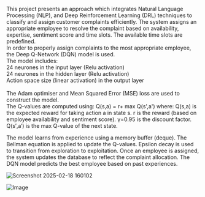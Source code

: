 This project presents an approach which integrates Natural Language Processing (NLP), and Deep Reinforcement Learning (DRL) techniques to classify and assign customer complaints efficiently.
The system assigns an appropriate employee to resolve the complaint based on availability, expertise, sentiment score and time slots. The available time slots are predefined.
<br>
In order to properly assign complaints to the most appropriate employee, the Deep Q-Network (DQN) model is used.<br>
The model includes:<br>
24 neurones in the input layer (Relu activation)<br>
24 neurones in the hidden layer (Relu activation)<br>
Action space size (linear activation) in the output layer<br><br>
The Adam optimiser and Mean Squared Error (MSE) loss are used to construct the model. <br>
The Q-values are computed using: Q(s,a) = r+ max Q(s',a')
where: Q(s,a) is the expected reward for taking action a in state s. r is the reward (based on employee availability and sentiment score). γ=0.95 is the discount factor. Q(s′,a′) is the max Q-value of the next state.

The model learns from experience using a memory buffer (deque). The Bellman equation is applied to update the Q-values. Epsilon decay is used to transition from exploration to exploitation. Once an employee is assigned, the system updates the database to reflect the complaint allocation.
The DQN model predicts the best employee based on past experiences.

![Screenshot 2025-02-18 160102](https://github.com/user-attachments/assets/a63f8aa9-2e6a-416f-ba75-eda6157cdfc2)

![Image](https://github.com/user-attachments/assets/dc6d0c4a-e0f3-4dc7-b72d-ae4ca1bf1284)
